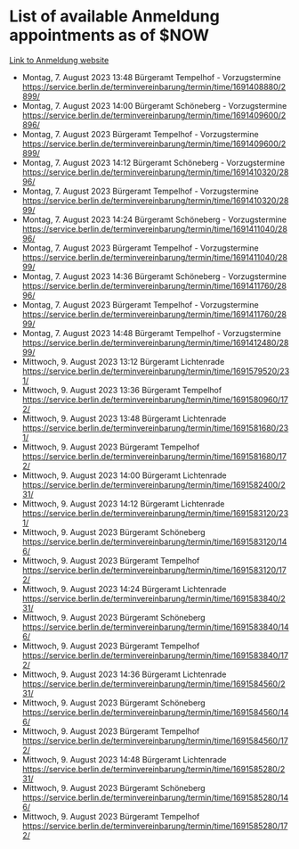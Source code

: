 # List of available Anmeldung appointments as of $NOW
[Link to Anmeldung website](https://service.berlin.de/terminvereinbarung/termin/tag.php?termin=1&anliegen[]=120686&dienstleisterlist=122210,122217,327316,122219,327312,122227,327314,122231,327346,122243,327348,122254,122252,329742,122260,329745,122262,329748,122271,327278,122273,327274,122277,327276,330436,122280,327294,122282,327290,122284,327292,122291,327270,122285,327266,122286,327264,122296,327268,150230,329760,122297,327286,122294,327284,122312,329763,122314,329775,122304,327330,122311,327334,122309,327332,317869,122281,327352,122279,329772,122283,122276,327324,122274,327326,122267,329766,122246,327318,122251,327320,122257,327322,122208,327298,122226,327300&herkunft=http%3A%2F%2Fservice.berlin.de%2Fdienstleistung%2F120686%2F)
- Montag, 7. August 2023 13:48 Bürgeramt Tempelhof - Vorzugstermine https://service.berlin.de/terminvereinbarung/termin/time/1691408880/2899/
- Montag, 7. August 2023 14:00 Bürgeramt Schöneberg - Vorzugstermine https://service.berlin.de/terminvereinbarung/termin/time/1691409600/2896/
- Montag, 7. August 2023  Bürgeramt Tempelhof - Vorzugstermine https://service.berlin.de/terminvereinbarung/termin/time/1691409600/2899/
- Montag, 7. August 2023 14:12 Bürgeramt Schöneberg - Vorzugstermine https://service.berlin.de/terminvereinbarung/termin/time/1691410320/2896/
- Montag, 7. August 2023  Bürgeramt Tempelhof - Vorzugstermine https://service.berlin.de/terminvereinbarung/termin/time/1691410320/2899/
- Montag, 7. August 2023 14:24 Bürgeramt Schöneberg - Vorzugstermine https://service.berlin.de/terminvereinbarung/termin/time/1691411040/2896/
- Montag, 7. August 2023  Bürgeramt Tempelhof - Vorzugstermine https://service.berlin.de/terminvereinbarung/termin/time/1691411040/2899/
- Montag, 7. August 2023 14:36 Bürgeramt Schöneberg - Vorzugstermine https://service.berlin.de/terminvereinbarung/termin/time/1691411760/2896/
- Montag, 7. August 2023  Bürgeramt Tempelhof - Vorzugstermine https://service.berlin.de/terminvereinbarung/termin/time/1691411760/2899/
- Montag, 7. August 2023 14:48 Bürgeramt Tempelhof - Vorzugstermine https://service.berlin.de/terminvereinbarung/termin/time/1691412480/2899/
- Mittwoch, 9. August 2023 13:12 Bürgeramt Lichtenrade https://service.berlin.de/terminvereinbarung/termin/time/1691579520/231/
- Mittwoch, 9. August 2023 13:36 Bürgeramt Tempelhof https://service.berlin.de/terminvereinbarung/termin/time/1691580960/172/
- Mittwoch, 9. August 2023 13:48 Bürgeramt Lichtenrade https://service.berlin.de/terminvereinbarung/termin/time/1691581680/231/
- Mittwoch, 9. August 2023  Bürgeramt Tempelhof https://service.berlin.de/terminvereinbarung/termin/time/1691581680/172/
- Mittwoch, 9. August 2023 14:00 Bürgeramt Lichtenrade https://service.berlin.de/terminvereinbarung/termin/time/1691582400/231/
- Mittwoch, 9. August 2023 14:12 Bürgeramt Lichtenrade https://service.berlin.de/terminvereinbarung/termin/time/1691583120/231/
- Mittwoch, 9. August 2023  Bürgeramt Schöneberg https://service.berlin.de/terminvereinbarung/termin/time/1691583120/146/
- Mittwoch, 9. August 2023  Bürgeramt Tempelhof https://service.berlin.de/terminvereinbarung/termin/time/1691583120/172/
- Mittwoch, 9. August 2023 14:24 Bürgeramt Lichtenrade https://service.berlin.de/terminvereinbarung/termin/time/1691583840/231/
- Mittwoch, 9. August 2023  Bürgeramt Schöneberg https://service.berlin.de/terminvereinbarung/termin/time/1691583840/146/
- Mittwoch, 9. August 2023  Bürgeramt Tempelhof https://service.berlin.de/terminvereinbarung/termin/time/1691583840/172/
- Mittwoch, 9. August 2023 14:36 Bürgeramt Lichtenrade https://service.berlin.de/terminvereinbarung/termin/time/1691584560/231/
- Mittwoch, 9. August 2023  Bürgeramt Schöneberg https://service.berlin.de/terminvereinbarung/termin/time/1691584560/146/
- Mittwoch, 9. August 2023  Bürgeramt Tempelhof https://service.berlin.de/terminvereinbarung/termin/time/1691584560/172/
- Mittwoch, 9. August 2023 14:48 Bürgeramt Lichtenrade https://service.berlin.de/terminvereinbarung/termin/time/1691585280/231/
- Mittwoch, 9. August 2023  Bürgeramt Schöneberg https://service.berlin.de/terminvereinbarung/termin/time/1691585280/146/
- Mittwoch, 9. August 2023  Bürgeramt Tempelhof https://service.berlin.de/terminvereinbarung/termin/time/1691585280/172/
